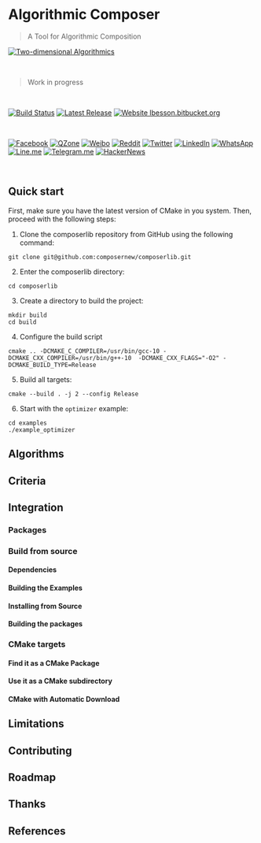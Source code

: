 # Algorithmic Composer

> A Tool for Algorithmic Composition

[![Two-dimensional Algorithmics](https://arts.adelaide.edu.au/sites/default/files/styles/ua_image/public/2018-12/Music%20Composition.jpg?itok=MnnrHbju)](https://alandefreitas.github.io/composer/)

<br/>

> Work in progress

<br/>

[![Build Status](https://img.shields.io/github/workflow/status/alandefreitas/composer/Build?event=push&label=Build&logo=Github-Actions)](https://github.com/alandefreitas/composer/actions?query=workflow%3ABuild+event%3Apush)
[![Latest Release](https://img.shields.io/github/release/alandefreitas/composer.svg?label=Download)](https://GitHub.com/alandefreitas/composer/releases/)
[![Website lbesson.bitbucket.org](https://img.shields.io/website-up-down-green-red/http/alandefreitas.github.io/composer.svg?label=Documentation)](https://alandefreitas.github.io/composer/)

<br/>



<!-- https://github.com/bradvin/social-share-urls -->
[![Facebook](https://img.shields.io/twitter/url/http/shields.io.svg?style=social&label=Share+on+Facebook&logo=facebook)](https://www.facebook.com/sharer/sharer.php?t=Algorithmic%20Composition%20C%2B%2B&u=https://github.com/alandefreitas/composer/)
[![QZone](https://img.shields.io/twitter/url/http/shields.io.svg?style=social&label=Share+on+QZone&logo=qzone)](http://sns.qzone.qq.com/cgi-bin/qzshare/cgi_qzshare_onekey?url=https://github.com/alandefreitas/composer/&title=Algorithmic%20Composition%20C%2B%2B&summary=Algorithmic%20Composition%20C%2B%2B)
[![Weibo](https://img.shields.io/twitter/url/http/shields.io.svg?style=social&label=Share+on+Weibo&logo=sina-weibo)](http://sns.qzone.qq.com/cgi-bin/qzshare/cgi_qzshare_onekey?url=https://github.com/alandefreitas/composer/&title=Algorithmic%20Composition%20C%2B%2B&summary=Algorithmic%20Composition%20C%2B%2B)
[![Reddit](https://img.shields.io/twitter/url/http/shields.io.svg?style=social&label=Share+on+Reddit&logo=reddit)](http://www.reddit.com/submit?url=https://github.com/alandefreitas/composer/&title=Algorithmic%20Composition%20C%2B%2B)
[![Twitter](https://img.shields.io/twitter/url/http/shields.io.svg?label=Share+on+Twitter&style=social)](https://twitter.com/intent/tweet?text=Algorithmic%20Composition%20C%2B%2B&url=https://github.com/alandefreitas/composer/&hashtags=MOO,MultiObjectiveComposition,Cpp,ScientificComputing,Composition,Developers)
[![LinkedIn](https://img.shields.io/twitter/url/http/shields.io.svg?style=social&label=Share+on+LinkedIn&logo=linkedin)](https://www.linkedin.com/shareArticle?mini=false&url=https://github.com/alandefreitas/composer/&title=Algorithmic%20Composition%20C%2B%2B)
[![WhatsApp](https://img.shields.io/twitter/url/http/shields.io.svg?style=social&label=Share+on+WhatsApp&logo=whatsapp)](https://api.whatsapp.com/send?text=Algorithmic%20Composition%20C%2B%2B:+https://github.com/alandefreitas/composer/)
[![Line.me](https://img.shields.io/twitter/url/http/shields.io.svg?style=social&label=Share+on+Line.me&logo=line)](https://lineit.line.me/share/ui?url=https://github.com/alandefreitas/composer/&text=Algorithmic%20Composition%20C%2B%2B)
[![Telegram.me](https://img.shields.io/twitter/url/http/shields.io.svg?style=social&label=Share+on+Telegram.me&logo=telegram)](https://telegram.me/share/url?url=https://github.com/alandefreitas/composer/&text=Algorithmic%20Composition%20C%2B%2B)
[![HackerNews](https://img.shields.io/twitter/url/http/shields.io.svg?style=social&label=Share+on+HackerNews&logo=y-combinator)](https://news.ycombinator.com/submitlink?u=https://github.com/alandefreitas/composer/&t=Algorithmic%20Composition%20C%2B%2B)

<br/>

<!-- START doctoc generated TOC please keep comment here to allow auto update -->
<!-- DON'T EDIT THIS SECTION, INSTEAD RE-RUN doctoc TO UPDATE -->
<!-- END doctoc generated TOC please keep comment here to allow auto update -->

## Quick start

First, make sure you have the latest version of CMake in you system. Then, proceed with the following steps:

1. Clone the composerlib repository from GitHub using the following command:

```
git clone git@github.com:composernew/composerlib.git
```

2. Enter the composerlib directory:

```
cd composerlib
```

3. Create a directory to build the project:

```
mkdir build
cd build
```

4. Configure the build script

```
cmake .. -DCMAKE_C_COMPILER=/usr/bin/gcc-10 -DCMAKE_CXX_COMPILER=/usr/bin/g++-10  -DCMAKE_CXX_FLAGS="-O2" -DCMAKE_BUILD_TYPE=Release
```

5. Build all targets:

```
cmake --build . -j 2 --config Release
```

6. Start with the `optimizer` example:

```
cd examples
./example_optimizer
```

## Algorithms

## Criteria

## Integration

### Packages

### Build from source

#### Dependencies

#### Building the Examples

#### Installing from Source

#### Building the packages

### CMake targets

#### Find it as a CMake Package

#### Use it as a CMake subdirectory

#### CMake with Automatic Download

## Limitations

## Contributing

## Roadmap

## Thanks

## References
